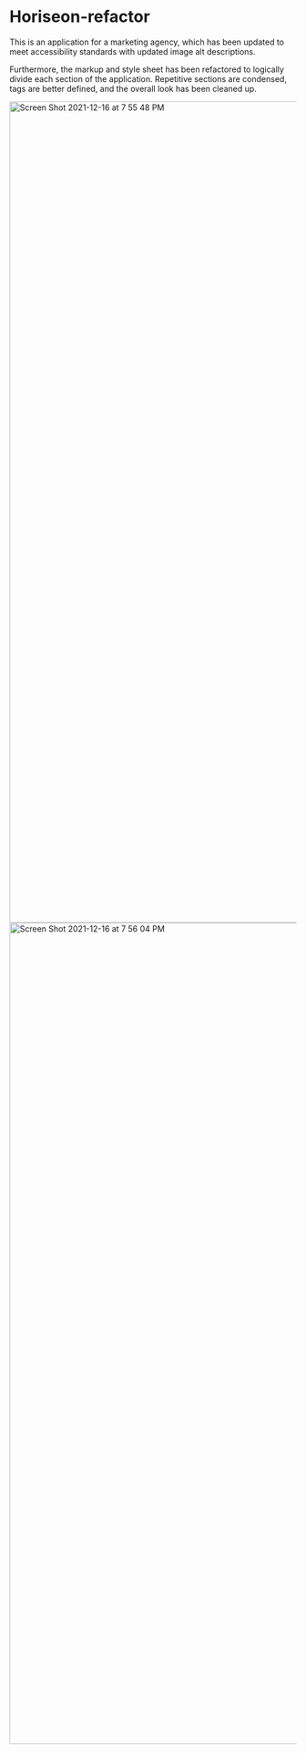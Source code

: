 # Horiseon-refactor

This is an application for a marketing agency, which has been updated to meet accessibility standards with updated image alt descriptions. 

Furthermore, the markup and style sheet has been refactored to logically divide each section of the application. Repetitive sections are condensed, tags are better defined, and the overall look has been cleaned up.

<img width="1443" alt="Screen Shot 2021-12-16 at 7 55 48 PM" src="https://user-images.githubusercontent.com/95384081/146487620-54a182c0-78a4-4ed2-8bbc-91854c8e3a75.png">

<img width="1443" alt="Screen Shot 2021-12-16 at 7 56 04 PM" src="https://user-images.githubusercontent.com/95384081/146487629-ffcdc561-af11-4e3d-8ce0-885e81929923.png">

